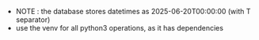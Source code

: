 - NOTE : the database stores datetimes as 2025-06-20T00:00:00 (with T separator)
- use the venv for all python3 operations, as it has dependencies